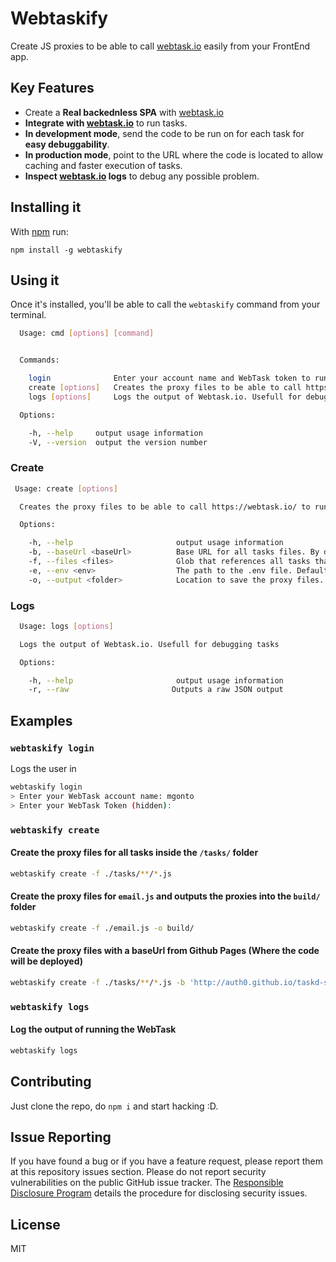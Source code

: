 # Webtaskify

Create JS proxies to be able to call [webtask.io](https://webtask.io) easily from your FrontEnd app.

## Key Features
* Create a **Real backednless SPA** with [webtask.io](https://webtask.io)
* **Integrate with [webtask.io](https://webtask.io)** to run tasks.
* **In development mode**, send the code to be run on for each task for **easy debuggability**.
* **In production mode**, point to the URL where the code is located to allow caching and faster execution of tasks.
* **Inspect [webtask.io](https://webtask.io) logs** to debug any possible problem.

## Installing it

With [npm](http://npmjs.org/) run:

```
npm install -g webtaskify
```

## Using it

Once it's installed, you'll be able to call the `webtaskify` command from your terminal.

```bash
  Usage: cmd [options] [command]


  Commands:

    login              Enter your account name and WebTask token to run other tasks
    create [options]   Creates the proxy files to be able to call https://webtask.io/ to run your backend task
    logs [options]     Logs the output of Webtask.io. Usefull for debugging tasks

  Options:

    -h, --help     output usage information
    -V, --version  output the version number
```

### Create

```bash
 Usage: create [options]

  Creates the proxy files to be able to call https://webtask.io/ to run your backend task

  Options:

    -h, --help                       output usage information
    -b, --baseUrl <baseUrl>          Base URL for all tasks files. By default, Referer will be used from the request if not specified
    -f, --files <files>              Glob that references all tasks that can be used
    -e, --env <env>                  The path to the .env file. Defaults to ./.env
    -o, --output <folder>            Location to save the proxy files. Defaults to current directory
```

### Logs

```bash
  Usage: logs [options]

  Logs the output of Webtask.io. Usefull for debugging tasks

  Options:

    -h, --help                       output usage information
    -r, --raw                       Outputs a raw JSON output
```

## Examples

### `webtaskify login`

Logs the user in

```bash
webtaskify login
> Enter your WebTask account name: mgonto
> Enter your WebTask Token (hidden):
```

### `webtaskify create`

#### Create the proxy files for all tasks inside the `/tasks/` folder

```bash
webtaskify create -f ./tasks/**/*.js
```

#### Create the proxy files for `email.js` and outputs the proxies into the `build/` folder

```bash
webtaskify create -f ./email.js -o build/
```

#### Create the proxy files with a baseUrl from Github Pages (Where the code will be deployed)

```bash
webtaskify create -f ./tasks/**/*.js -b 'http://auth0.github.io/taskd-sample/'
```

### `webtaskify logs`

#### Log the output of running the WebTask

```bash
webtaskify logs
```

## Contributing

Just clone the repo, do `npm i` and start hacking :D.

## Issue Reporting

If you have found a bug or if you have a feature request, please report them at this repository issues section. Please do not report security vulnerabilities on the public GitHub issue tracker. The [Responsible Disclosure Program](https://auth0.com/whitehat) details the procedure for disclosing security issues.

## License

MIT
